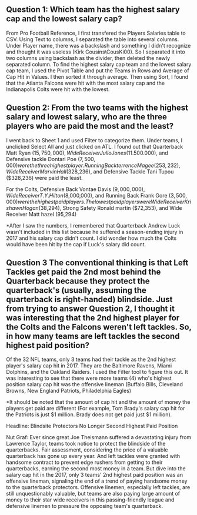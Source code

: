 ## Question 1: Which team has the highest salary cap and the lowest salary cap?

From Pro Football Reference, I first transfered the Players Salaries table to CSV. Using Text to columns, I separated the table into several columns. Under Player name, there was a backslash and something I didn't recognize and thought it was useless (Kirk Cousins\CousKi00). So I separated it into two columns using backslash as the divider, then deleted the newly separated column.
To find the highest salary cap team and the lowest salary cap team, I used the Pivot Table and put the Teams in Rows and Average of Cap Hit in Values. I then sorted it through average. Then using Sort, I found that the Atlanta Falcons were hit with the most salary cap and the Indianapolis Colts were hit with the lowest.

## Question 2: From the two teams with the highest salary and lowest salary, who are the three players who are paid the most and the least?

I went back to Sheet 1 and used Filter to categorize them. Under teams, I unclicked Select All and just clicked on ATL. I found out that Quarterback Matt Ryan ($15,750,000), Wide Receiver Julio Jones ($11.500.000), and Defensive tackle Dontari Poe ($7,500,000) were the three highest player. Running Back terrence Magee (253,232), Wide Receiver Marvin Hall ($328,236), and Defensive Tackle Tani Tupou ($328,236) were paid the least.

For the Colts, Defensive Back Vontae Davis ($9,000,000), Wide Receiver T.Y. Hilton ($8,000,000), and Running Back Frank Gore ($3,500,000) were the highest paid players. The lowest paid players were Wide Receiver Krishawn Hogan ($38,294), Strong Safety Ronald martin ($72,353), and Wide Receiver Matt hazel (95,294)

*After I saw the numbers, I remembered that Quarterback Andrew Luck wasn't included in this list because he suffered a season-ending injury in 2017 and his salary cap didn't count. I did wonder how much the Colts would have been hit by the cap if Luck's salary did count.

## Question 3 The conventional thinking is that Left Tackles get paid the 2nd most behind the Quarterback because they protect the quarterback's (usually, assuming the quarterback is right-handed) blindside. Just from trying to answer Question 2, I thought it was interesting that the 2nd highest player for the Colts and the Falcons weren't left tackles. So, in how many teams are left tackles the second highest paid position?

Of the 32 NFL teams, only 3 teams had their tackle as the 2nd highest player's salary cap hit in 2017. They are the Baltimore Ravens, Miami Dolphins, and the Oakland Raiders. I used the Filter tool to figure this out. It was interesting to see that there were more teams (4) who's highest position salary cap hit was the offensive lineman (Buffalo Bills, Cleveland Browns, New England Patriots, Philadelphia Eagles)

*It should be noted that the amount of cap hit and the amount of money the players get paid are different (For example, Tom Brady's salary cap hit for the Patriots is just $1 million. Brady does not get paid just $1 million). 


Headline: Blindsite Protectors No Longer Second Highest Paid Position

Nut Graf: Ever since great Joe Theismann suffered a devastating injury from Lawrence Taylor, teams took notice to protect the blindside of the quarterbacks. Fair assessment, considering the price of a valuable quarterback has gone up every year. And left tackles were granted with handsome contract to prevent edge rushers from getting to their quarterbacks, earning the second most money in a team. But dive into the salary cap hit in the 2017, only 3 teams' 2nd highest paid position was an offensive lineman, signaling the end of a trend of paying handsome money to the quarterback protectors. 
Offensive linemen, especially left tackles, are still unquestionably valuable, but teams are also paying large amount of money to their star wide receivers in this passing-friendly league and defensive linemen to pressure the opposing team's quarterback.
